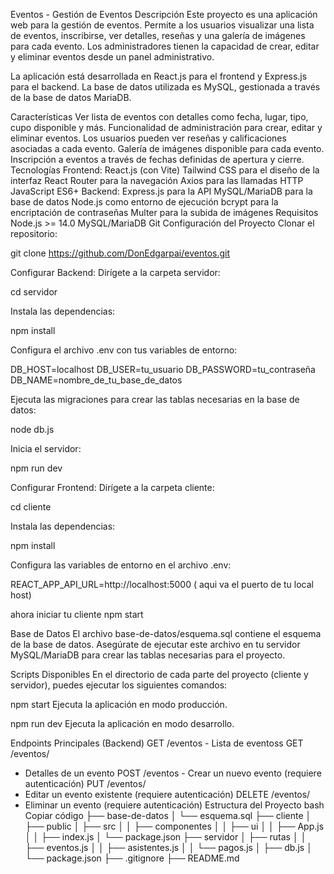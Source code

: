 Eventos - Gestión de Eventos
Descripción
Este proyecto es una aplicación web para la gestión de eventos. Permite a los usuarios visualizar una lista de eventos, inscribirse, ver detalles, reseñas y una galería de imágenes para cada evento. Los administradores tienen la capacidad de crear, editar y eliminar eventos desde un panel administrativo.

La aplicación está desarrollada en React.js para el frontend y Express.js para el backend. La base de datos utilizada es MySQL, gestionada a través de la base de datos MariaDB.

Características
Ver lista de eventos con detalles como fecha, lugar, tipo, cupo disponible y más.
Funcionalidad de administración para crear, editar y eliminar eventos.
Los usuarios pueden ver reseñas y calificaciones asociadas a cada evento.
Galería de imágenes disponible para cada evento.
Inscripción a eventos a través de fechas definidas de apertura y cierre.
Tecnologías
Frontend:
React.js (con Vite)
Tailwind CSS para el diseño de la interfaz
React Router para la navegación
Axios para las llamadas HTTP
JavaScript ES6+
Backend:
Express.js para la API
MySQL/MariaDB para la base de datos
Node.js como entorno de ejecución
bcrypt para la encriptación de contraseñas
Multer para la subida de imágenes
Requisitos
Node.js >= 14.0
MySQL/MariaDB
Git
Configuración del Proyecto
Clonar el repositorio:

git clone https://github.com/DonEdgarpai/eventos.git


Configurar Backend:
Dirígete a la carpeta servidor:

cd servidor


Instala las dependencias:

npm install


Configura el archivo .env con tus variables de entorno:

DB_HOST=localhost
DB_USER=tu_usuario
DB_PASSWORD=tu_contraseña
DB_NAME=nombre_de_tu_base_de_datos


Ejecuta las migraciones para crear las tablas necesarias en la base de datos:

node db.js


Inicia el servidor:

npm run dev

Configurar Frontend:
Dirígete a la carpeta cliente:

cd cliente


Instala las dependencias:

npm install


Configura las variables de entorno en el archivo .env:

REACT_APP_API_URL=http://localhost:5000 ( aqui va el puerto de tu local host)

ahora iniciar tu cliente npm start


Base de Datos
El archivo base-de-datos/esquema.sql contiene el esquema de la base de datos. Asegúrate de ejecutar este archivo en tu servidor MySQL/MariaDB para crear las tablas necesarias para el proyecto.

Scripts Disponibles
En el directorio de cada parte del proyecto (cliente y servidor), puedes ejecutar los siguientes comandos:

npm start
Ejecuta la aplicación en modo producción.

npm run dev
Ejecuta la aplicación en modo desarrollo.

Endpoints Principales (Backend)
GET /eventos - Lista de eventoss
GET /eventos/
- Detalles de un evento
POST /eventos - Crear un nuevo evento (requiere autenticación)
PUT /eventos/
- Editar un evento existente (requiere autenticación)
DELETE /eventos/
- Eliminar un evento (requiere autenticación)
Estructura del Proyecto
bash
Copiar código
├── base-de-datos
│   └── esquema.sql
├── cliente
│   ├── public
│   ├── src
│   │   ├── componentes
│   │   ├── ui
│   │   ├── App.js
│   │   ├── index.js
│   └── package.json
├── servidor
│   ├── rutas
│   │   ├── eventos.js
│   │   ├── asistentes.js
│   │   └── pagos.js
│   ├── db.js
│   └── package.json
├── .gitignore
├── README.md

